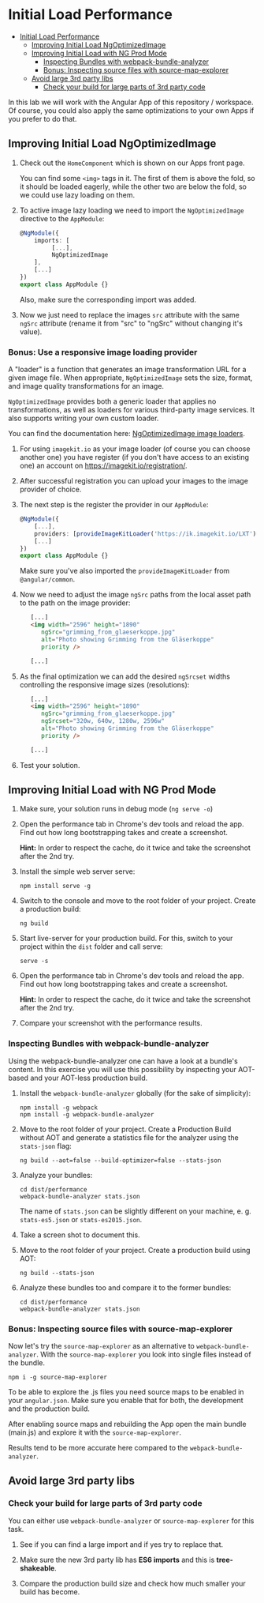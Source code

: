 # Initial Load Performance

<!-- TOC -->
* [Initial Load Performance](#initial-load-performance)
  * [Improving Initial Load NgOptimizedImage](#improving-initial-load-ngoptimizedimage)
  * [Improving Initial Load with NG Prod Mode](#improving-initial-load-with-ng-prod-mode)
    * [Inspecting Bundles with webpack-bundle-analyzer](#inspecting-bundles-with-webpack-bundle-analyzer)
    * [Bonus: Inspecting source files with source-map-explorer](#bonus--inspecting-source-files-with-source-map-explorer)
  * [Avoid large 3rd party libs](#avoid-large-3rd-party-libs)
    * [Check your build for large parts of 3rd party code](#check-your-build-for-large-parts-of-3rd-party-code)
<!-- TOC -->

In this lab we will work with the Angular App of this repository / workspace. Of course, you could also apply the same optimizations to your own Apps if you prefer to do that.

## Improving Initial Load NgOptimizedImage

1. Check out the `HomeComponent` which is shown on our Apps front page.

   You can find some `<img>` tags in it. The first of them is above the fold, so it should be loaded eagerly, while the other two are below the fold, so we could use lazy loading on them.
2. To active image lazy loading we need to import the `NgOptimizedImage` directive to the `AppModule`:
   ```typescript
   @NgModule({
       imports: [
            [...],
            NgOptimizedImage
       ],
       [...]        
   })
   export class AppModule {}
   ```
   Also, make sure the corresponding import was added.
3. Now we just need to replace the images `src` attribute with the same `ngSrc` attribute (rename it from "src" to "ngSrc" without changing it\'s value).

### Bonus: Use a responsive image loading provider

A "loader" is a function that generates an image transformation URL for a given image file. When appropriate, `NgOptimizedImage` sets the size, format, and image quality transformations for an image.

`NgOptimizedImage` provides both a generic loader that applies no transformations, as well as loaders for various third-party image services. It also supports writing your own custom loader.

You can find the documentation here: [NgOptimizedImage image loaders](https://angular.io/guide/image-directive#configuring-an-image-loader-for-ngoptimizedimage).

1. For using `imagekit.io` as your image loader (of course you can choose another one) you have register (if you don't have access to an existing one) an account on https://imagekit.io/registration/.
2. After successful registration you can upload your images to the image provider of choice.
3. The next step is the register the provider in our `AppModule`:

   ```typescript
   @NgModule({
       [...],
       providers: [provideImageKitLoader('https://ik.imagekit.io/LXT')],
       [...]        
   })
   export class AppModule {}
   ```

   Make sure you've also imported the `provideImageKitLoader` from `@angular/common`.

4. Now we need to adjust the image `ngSrc` paths from the local asset path to the path on the image provider:

   ```html
      [...]
      <img width="2596" height="1890"
         ngSrc="grimming_from_glaeserkoppe.jpg"
         alt="Photo showing Grimming from the Gläserkoppe"
         priority />

      [...]
    ```

5. As the final optimization we can add the desired `ngSrcset` widths controlling the responsive image sizes (resolutions):

   ```html
      [...]
      <img width="2596" height="1890"
         ngSrc="grimming_from_glaeserkoppe.jpg"
         ngSrcset="320w, 640w, 1280w, 2596w"
         alt="Photo showing Grimming from the Gläserkoppe"
         priority />

      [...]
    ```
   
6. Test your solution.

## Improving Initial Load with NG Prod Mode

1. Make sure, your solution runs in debug mode (``ng serve -o``)
2. Open the performance tab in Chrome's dev tools and reload the app. Find out how long bootstrapping takes and create a screenshot.

   **Hint:** In order to respect the cache, do it twice and take the screenshot after the 2nd try.
3. Install the simple web server serve:
   ```
   npm install serve -g
   ```
4. Switch to the console and move to the root folder of your project. Create a production build:
   ```
   ng build
   ```
5. Start live-server for your production build. For this, switch to your project within the ``dist`` folder and call serve:
   ```
   serve -s
   ```
6. Open the performance tab in Chrome's dev tools and reload the app. Find out how long bootstrapping takes and create a screenshot.

   **Hint:** In order to respect the cache, do it twice and take the screenshot after the 2nd try.
7. Compare your screenshot with the performance results.

### Inspecting Bundles with webpack-bundle-analyzer

Using the webpack-bundle-analyzer one can have a look at a bundle's content. In this exercise you will use this possibility by inspecting your AOT-based and your AOT-less production build.

1. Install the `webpack-bundle-analyzer` globally (for the sake of simplicity):
   ```
   npm install -g webpack
   npm install -g webpack-bundle-analyzer
   ```
2. Move to the root folder of your project. Create a Production Build without AOT and generate a statistics file for the analyzer using the `stats-json` flag:
   ```
   ng build --aot=false --build-optimizer=false --stats-json
   ```
3. Analyze your bundles:
   ```
   cd dist/performance
   webpack-bundle-analyzer stats.json
   ```

   The name of ``stats.json`` can be slightly different on your machine, e. g. ``stats-es5.json`` or ``stats-es2015.json``.
4. Take a screen shot to document this.
5. Move to the root folder of your project. Create a production build using AOT:
   ```
   ng build --stats-json
   ```
6. Analyze these bundles too and compare it to the former bundles:
   ```
   cd dist/performance
   webpack-bundle-analyzer stats.json
   ```

### Bonus: Inspecting source files with source-map-explorer

Now let's try the `source-map-explorer` as an alternative to `webpack-bundle-analyzer`. With the `source-map-explorer` you look into single files instead of the bundle.
   ```
   npm i -g source-map-explorer
   ```
To be able to explore the .js files you need source maps to be enabled in your `angular.json`. Make sure you enable that for both, the development and the production build.

After enabling source maps and rebuilding the App open the main bundle (main.js) and explore it with the `source-map-explorer`.

Results tend to be more accurate here compared to the `webpack-bundle-analyzer`.

## Avoid large 3rd party libs

### Check your build for large parts of 3rd party code

You can either use `webpack-bundle-analyzer` or `source-map-explorer` for this task.

1. See if you can find a large import and if yes try to replace that.

2. Make sure the new 3rd party lib has **ES6 imports** and this is **tree-shakeable**.

3. Compare the production build size and check how much smaller your build has become.
